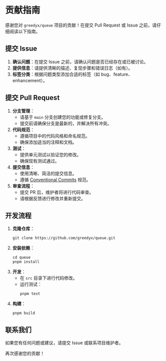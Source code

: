 # 贡献指南

感谢您对 `greedyx/queue` 项目的贡献！在提交 Pull Request 或 Issue 之前，请仔细阅读以下指南。

## 提交 Issue

1. **确认问题**：在提交 Issue 之前，请确认问题是否已经存在或已被讨论。
2. **提供信息**：请提供清晰的描述、复现步骤和错误日志（如有）。
3. **标签分类**：根据问题类型添加合适的标签（如 bug、feature、enhancement）。

## 提交 Pull Request

1. **分支管理**：
   - 请基于 `main` 分支创建您的功能或修复分支。
   - 提交前请确保分支是最新的，并解决所有冲突。
2. **代码规范**：
   - 遵循项目中的代码风格和命名规范。
   - 确保添加适当的注释和文档。
3. **测试**：
   - 提供单元测试以验证您的修改。
   - 确保现有测试通过。
4. **提交信息**：
   - 使用清晰、简洁的提交信息。
   - 遵循 [Conventional Commits](https://www.conventionalcommits.org/) 规范。
5. **审查流程**：
   - 提交 PR 后，维护者将进行代码审查。
   - 请根据反馈进行修改并重新提交。

## 开发流程

1. **克隆仓库**：
   ```shell
   git clone https://github.com/greedyx/queue.git
   ```
2. **安装依赖**：
   ```shell
   cd queue
   pnpm install
   ```
3. **开发**：
   - 在 `src` 目录下进行代码修改。
   - 运行测试：
     ```shell
     pnpm test
     ```
4. **构建**：
   ```shell
   pnpm build
   ```

## 联系我们

如果您有任何问题或建议，请提交 Issue 或联系项目维护者。

再次感谢您的贡献！